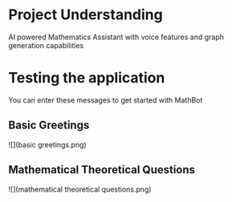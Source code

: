 # Project Understanding
AI powered Mathematics Assistant with voice features and graph generation capabilities

# Testing the application 
You can enter these messages to get started with MathBot
## Basic Greetings
![](basic greetings.png)

## Mathematical Theoretical Questions
![](mathematical theoretical questions.png)

